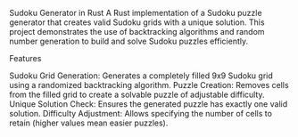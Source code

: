 Sudoku Generator in Rust
A Rust implementation of a Sudoku puzzle generator that creates valid Sudoku grids with a unique solution. This project demonstrates the use of backtracking algorithms and random number generation to build and solve Sudoku puzzles efficiently.

Features

Sudoku Grid Generation: Generates a completely filled 9x9 Sudoku grid using a randomized backtracking algorithm.
Puzzle Creation: Removes cells from the filled grid to create a solvable puzzle of adjustable difficulty.
Unique Solution Check: Ensures the generated puzzle has exactly one valid solution.
Difficulty Adjustment: Allows specifying the number of cells to retain (higher values mean easier puzzles).

